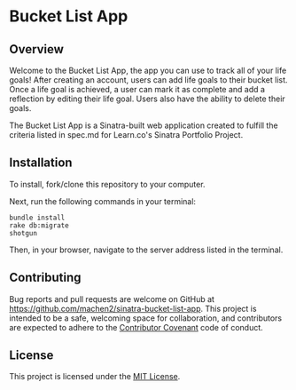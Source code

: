 # Bucket List App


## Overview

Welcome to the Bucket List App, the app you can use to track all of your life goals! After creating an account, users can add life goals to their bucket list. Once a life goal is achieved, a user can mark it as complete and add a reflection by editing their life goal. Users also have the ability to delete their goals.

The Bucket List App is a Sinatra-built web application created to fulfill the criteria listed in spec.md for Learn.co's Sinatra Portfolio Project.

## Installation

To install, fork/clone this repository to your computer.

Next, run the following commands in your terminal:

```
bundle install
rake db:migrate
shotgun
```
Then, in your browser, navigate to the server address listed in the terminal.

## Contributing

Bug reports and pull requests are welcome on GitHub at https://github.com/machen2/sinatra-bucket-list-app. This project is intended to be a safe, welcoming space for collaboration, and contributors are expected to adhere to the [Contributor Covenant](http://www.contributor-covenant.org) code of conduct.

## License

This project is licensed under the [MIT License](http://opensource.org/licenses/MIT).

